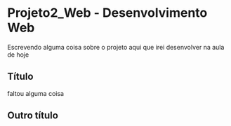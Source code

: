 # Projeto2_Web - Desenvolvimento Web

Escrevendo alguma coisa sobre o projeto aqui que irei desenvolver na aula de hoje

<h2>Título</h2>
faltou alguma coisa
<h2>Outro título</h2>
